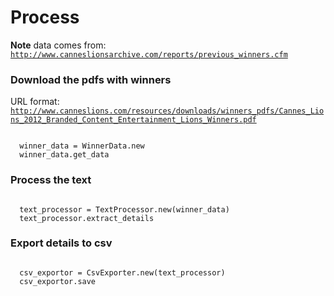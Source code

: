 # Process

**Note** data comes from: <code>http://www.canneslionsarchive.com/reports/previous_winners.cfm</code>

### Download the pdfs with winners

URL format: <code>http://www.canneslions.com/resources/downloads/winners_pdfs/Cannes_Lions_2012_Branded_Content_Entertainment_Lions_Winners.pdf</code>

<code>
  winner_data = WinnerData.new
  winner_data.get_data
</code>

### Process the text

<code>
  text_processor = TextProcessor.new(winner_data)
  text_processor.extract_details
</code>

### Export details to csv

<code>
  csv_exportor = CsvExporter.new(text_processor)
  csv_exportor.save
</code>